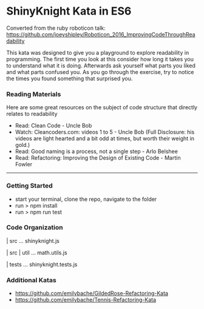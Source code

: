 # ShinyKnight Kata in ES6

Converted from the ruby roboticon talk: https://github.com/joeyshipley/Roboticon_2016_ImprovingCodeThroughReadability

This kata was designed to give you a playground to explore readability in programming. The first time you look at this consider how long it takes you to understand what it is doing. Afterwards ask yourself what parts you liked and what parts confused you. As you go through the exercise, try to notice the times you found something that surprised you.

### Reading Materials

Here are some great resources on the subject of code structure that directly relates to readability

- Read: Clean Code - Uncle Bob
- Watch: Cleancoders.com: videos 1 to 5 - Uncle Bob (Full Disclosure: his videos are light hearted and a bit odd at times, but worth their weight in gold.)
- Read: Good naming is a process, not a single step - Arlo Belshee
- Read: Refactoring: Improving the Design of Existing Code - Martin Fowler

---

### Getting Started

- start your terminal, clone the repo, navigate to the folder
- run > npm install
- run > npm run test

### Code Organization

| src
... shinyknight.js

| src | util
... math.utils.js

| tests
... shinyknight.tests.js

### Additional Katas

- https://github.com/emilybache/GildedRose-Refactoring-Kata
- https://github.com/emilybache/Tennis-Refactoring-Kata
